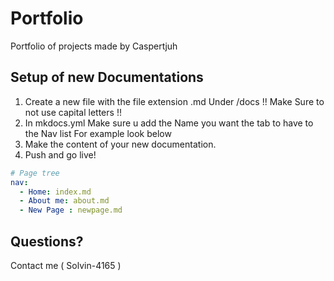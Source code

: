 # Portfolio
Portfolio of projects made by Caspertjuh

## Setup of new Documentations

1. Create a new file with the file extension .md Under /docs !! Make Sure to not use capital letters !!
2. In mkdocs.yml Make sure u add the Name you want the tab to have to the Nav list For example look below
3. Make the content of your new documentation.
4. Push and go live!

``` .yml Title="Navlist Example"
# Page tree
nav:
  - Home: index.md
  - About me: about.md
  - New Page : newpage.md
```

## Questions?

Contact me ( Solvin-4165 )

